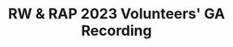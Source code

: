 ---
title: RW & RAP 2023 Volunteers' GA Recording
redirect_to: https://edpuzzle.com/assignments/64e2048010cdbd41b7d88796/watch
redirect_from: 
  - /RWRAP23VolsGA_Recording
  - /rwrap23volsga_recording
---